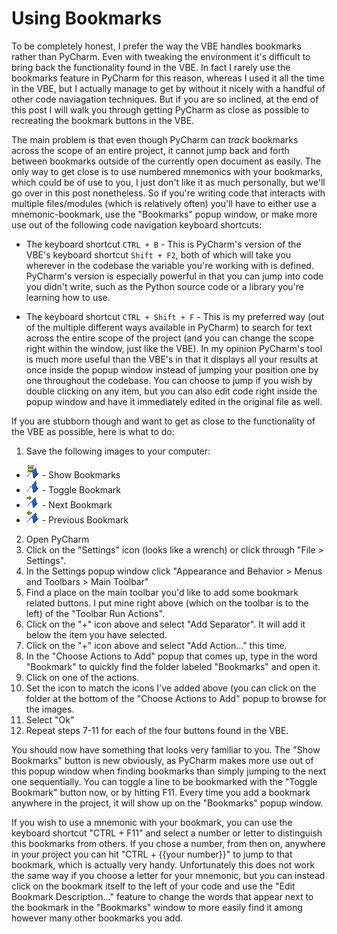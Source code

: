 # Using Bookmarks

To be completely honest, I prefer the way the VBE handles bookmarks rather than PyCharm. Even with tweaking the environment it's difficult to bring back the functionality found in the VBE. In fact I rarely use the bookmarks feature in PyCharm for this reason, whereas I used it all the time in the VBE, but I actually manage to get by without it nicely with a handful of other code naviagation techniques. But if you are so inclined, at the end of this post I will walk you through getting PyCharm as close as possible to recreating the bookmark buttons in the VBE.

The main problem is that even though PyCharm can *track* bookmarks across the scope of an entire project, it cannot jump back and forth between bookmarks outside of the currently open document as easily. The only way to get close is to use numbered mnemonics with your bookmarks, which could be of use to you, I just don't like it as much personally, but we'll go over in this post nonetheless. So if you're writing code that interacts with multiple files/modules (which is relatively often) you'll have to either use a mnemonic-bookmark, use the "Bookmarks" popup window, or make more use out of the following code navigation keyboard shortcuts:

* The keyboard shortcut `CTRL + B` - This is PyCharm's version of the VBE's keyboard shortcut `Shift + F2`, both of which will take you wherever in the codebase the variable you're working with is defined. PyCharm's version is especially powerful in that you can jump into code you didn't write, such as the Python source code or a library you're learning how to use.

* The keyboard shortcut `CTRL + Shift + F` - This is my preferred way (out of the multiple different ways available in PyCharm) to search for text across the entire scope of the project (and you can change the scope right within the window, just like the VBE). In my opinion PyCharm's tool is much more useful than the VBE's in that it displays all your results at once inside the popup window instead of jumping your position one by one throughout the codebase. You can choose to jump if you wish by double clicking on any item, but you can also edit code right inside the popup window and have it immediately edited in the original file as well.

If you are stubborn though and want to get as close to the functionality of the VBE as possible, here is what to do:
1. Save the following images to your computer:
* ![Show Bookmarks](../images/Show_Bookmarks.png) - Show Bookmarks
* ![Toggle Bookmark](../images/Toggle_Bookmark.png) - Toggle Bookmark
* ![Next Bookmark](../images/Next_Bookmark.png) - Next Bookmark
* ![Previous Bookmark](../images/Previous_Bookmark.png) - Previous Bookmark
2. Open PyCharm
3. Click on the "Settings" icon (looks like a wrench) or click through "File > Settings".
4. In the Settings popup window click "Appearance and Behavior > Menus and Toolbars > Main Toolbar"
5. Find a place on the main toolbar you'd like to add some bookmark related buttons. I put mine right above (which on the toolbar is to the left) of the "Toolbar Run Actions".
6. Click on the "+" icon above and select "Add Separator". It will add it below the item you have selected.
7. Click on the "+" icon above and select "Add Action..." this time.
8. In the "Choose Actions to Add" popup that comes up, type in the word "Bookmark" to quickly find the folder labeled "Bookmarks" and open it.
9. Click on one of the actions.
10. Set the icon to match the icons I've added above (you can click on the folder at the bottom of the "Choose Actions to Add" popup to browse for the images.
11. Select "Ok"
12. Repeat steps 7-11 for each of the four buttons found in the VBE.

You should now have something that looks very familiar to you. The "Show Bookmarks" button is new obviously, as PyCharm makes more use out of this popup window when finding bookmarks than simply jumping to the next one sequentially. You can toggle a line to be bookmarked with the "Toggle Bookmark" button now, or by hitting F11. Every time you add a bookmark anywhere in the project, it will show up on the "Bookmarks" popup window.

If you wish to use a mnemonic with your bookmark, you can use the keyboard shortcut "CTRL + F11" and select a number or letter to distinguish this bookmarks from others. If you chose a number, from then on, anywhere in your project you can hit "CTRL + {{your number}}" to jump to that bookmark, which is actually very handy. Unfortunately this does not work the same way if you choose a letter for your mnemonic, but you can instead click on the bookmark itself to the left of your code and use the "Edit Bookmark Description..." feature to change the words that appear next to the bookmark in the "Bookmarks" window to more easily find it among however many other bookmarks you add.

